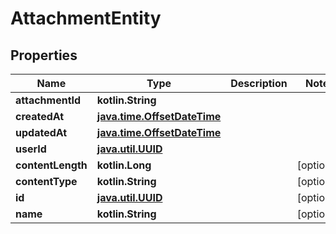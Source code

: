 
# AttachmentEntity

## Properties
Name | Type | Description | Notes
------------ | ------------- | ------------- | -------------
**attachmentId** | **kotlin.String** |  | 
**createdAt** | [**java.time.OffsetDateTime**](java.time.OffsetDateTime) |  | 
**updatedAt** | [**java.time.OffsetDateTime**](java.time.OffsetDateTime) |  | 
**userId** | [**java.util.UUID**](java.util.UUID) |  | 
**contentLength** | **kotlin.Long** |  |  [optional]
**contentType** | **kotlin.String** |  |  [optional]
**id** | [**java.util.UUID**](java.util.UUID) |  |  [optional]
**name** | **kotlin.String** |  |  [optional]



